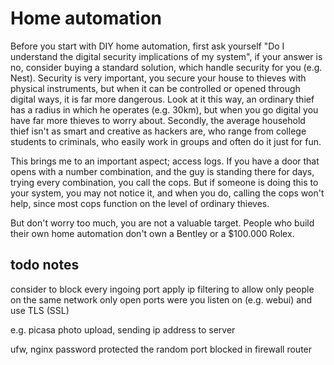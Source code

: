 # Home automation

Before you start with DIY home automation,
first ask yourself
"Do I understand the digital security implications of my system",
if your answer is no, consider buying a standard solution,
which handle security for you (e.g. Nest).
Security is very important, you secure your house to thieves
with physical instruments, but when it can be controlled or opened
through digital ways, it is far more dangerous.
Look at it this way,
an ordinary thief has a radius in which he operates (e.g. 30km),
but when you go digital you have far more thieves to worry about.
Secondly, the average household thief isn't as smart and creative
as hackers are, who range from college students to criminals,
who easily work in groups and often do it just for fun.


This brings me to an important aspect;
access logs.
If you have a door that opens with a number combination,
and the guy is standing there for days, trying every combination,
you call the cops.
But if someone is doing this to your system,
you may not notice it,
and when you do, calling the cops won't help,
since most cops function on the level of ordinary thieves.


But don't worry too much,
you are not a valuable target.
People who build their own home automation don't
own a Bentley or a $100.000 Rolex.


## todo notes

consider to block every ingoing port
apply ip filtering to allow only people on the same network
only open ports were you listen on (e.g. webui) and use TLS (SSL)


 e.g. picasa photo upload, sending ip address to server

 ufw, nginx password protected
the random port blocked in firewall router

